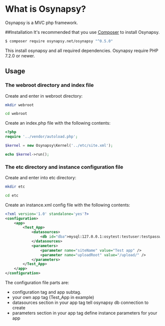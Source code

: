 # What is Osynapsy? #
Osynapsy is a MVC php framework. 

##Installation
It's recommended that you use [Composer](https://getcomposer.org/) to install Osynapsy.

```bash
$ composer require osynapsy.net/osynapsy "^0.5.0"
```

This install osynapsy and all required dependencies. Osynapsy require PHP 7.2.0 or newer.

## Usage
### The webroot directory and index file
Create and enter in webroot directory:

```bash
mkdir webroot

cd webroot
```

Create an index.php file with the following contents:

```php
<?php
require '../vendor/autoload.php';

$kernel = new Osynapsy\Kernel('../etc/site.xml');

echo $kernel->run();
```
### The etc directory and instance configuration file
Create and enter into etc directory:

```bash
mkdir etc

cd etc
```

Create an instance.xml config file with the following contents:

```xml
<?xml version='1.0' standalone='yes'?>
<configuration>
    <app>
        <Test_App> 
            <datasources>
                <db id="dba">mysql:127.0.0.1:osytest:testuser:testpassword</db>
            </datasources>
            <parameters>
                <parameter name="siteName" value="Test app" />
                <parameter name="uploadRoot" value="/upload/" />
            </parameters>    
        </Test_App>
    </app>
</configuration>
```
The configuration file parts are:
- configuration tag and app subtag.
- your own app tag (Test_App in example)
- datasources section in your app tag tell osynapsy db connection to create
- parameters section in your app tag define instance parameters for your app
